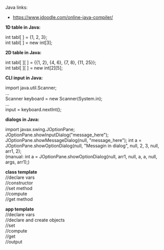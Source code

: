 Java links:
* https://www.jdoodle.com/online-java-compiler/
  
  
**1D table in Java:** 
  
  int tabl[ ] = {1, 2, 3};  
  int tabl[ ] = new int[3];  

 **2D table in Java:**  
 
  int tabl[ ][ ] = {{1, 2}, {4, 6}, {7, 8}, {11, 25}};  
  int tabl[ ][ ] = new int[2][5];  
  
 **CLI input in Java:**
 
  import java.util.Scanner;  
  ...  
  Scanner keyboard = new Scanner(System.in);  
  ...  
  input = keyboard.nextInt(); 
  
 **dialogs in Java:**
 
  import javax.swing.JOptionPane;  
  JOptionPane.showInputDialog("message_here");
  JOptionPane.showMessageDialog(null, "message_here");
  int a = JOptionPane.showOptionDialog(null, "Messagin in dialog", null, 2, 3, null, arr1, 2);  
  (manual: int a = JOptionPane.showOptionDialog(null, arr1, null, a, a, null, args, arr1);)  
  
  
**class template**  
//declare vars  
//constructor  
//set method  
//compute  
//get method  
  
**app template**  
//declare vars  
//declare and create objects  
//set  
//compute  
//get  
//output  
  
